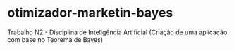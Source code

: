 # otimizador-marketin-bayes
Trabalho N2 - Disciplina de Inteligência Artificial (Criação de uma aplicação com base no Teorema de Bayes)
